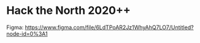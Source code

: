 # Hack the North 2020++ 

Figma: https://www.figma.com/file/6LdTPoAR2Jz1WhyAhQ7LO7/Untitled?node-id=0%3A1
